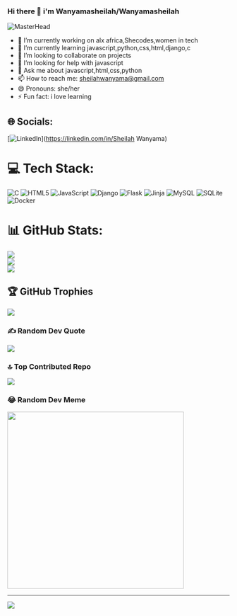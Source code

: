 ### Hi there 👋 i'm Wanyamasheilah/Wanyamasheilah

![MasterHead](https://cdn.dribbble.com/users/3853792/screenshots/13895749/media/46ffa94913ca5ace0d8b43eb3ffe85c7.png?resize=1000x323&vertical=center)



- 🔭 I’m currently working on alx africa,Shecodes,women in tech
- 🌱 I’m currently learning  javascript,python,css,html,django,c
- 👯 I’m looking to collaborate on projects
- 🤔 I’m looking for help with javascript
- 💬 Ask me about javascript,html,css,python
- 📫 How to reach me: sheilahwanyama@gmail.com
- 😄 Pronouns: she/her
- ⚡ Fun fact: i love  learning 

  
## 🌐 Socials:
[![LinkedIn](https://img.shields.io/badge/LinkedIn-%230077B5.svg?logo=linkedin&logoColor=white)](https://linkedin.com/in/Sheilah Wanyama) 

# 💻 Tech Stack:
![C](https://img.shields.io/badge/c-%2300599C.svg?style=for-the-badge&logo=c&logoColor=white) ![HTML5](https://img.shields.io/badge/html5-%23E34F26.svg?style=for-the-badge&logo=html5&logoColor=white) ![JavaScript](https://img.shields.io/badge/javascript-%23323330.svg?style=for-the-badge&logo=javascript&logoColor=%23F7DF1E) ![Django](https://img.shields.io/badge/django-%23092E20.svg?style=for-the-badge&logo=django&logoColor=white) ![Flask](https://img.shields.io/badge/flask-%23000.svg?style=for-the-badge&logo=flask&logoColor=white) ![Jinja](https://img.shields.io/badge/jinja-white.svg?style=for-the-badge&logo=jinja&logoColor=black) ![MySQL](https://img.shields.io/badge/mysql-%2300000f.svg?style=for-the-badge&logo=mysql&logoColor=white) ![SQLite](https://img.shields.io/badge/sqlite-%2307405e.svg?style=for-the-badge&logo=sqlite&logoColor=white) ![Docker](https://img.shields.io/badge/docker-%230db7ed.svg?style=for-the-badge&logo=docker&logoColor=white)
# 📊 GitHub Stats:
![](https://github-readme-stats.vercel.app/api?username=Wanyamasheilah&theme=radical&hide_border=false&include_all_commits=false&count_private=false)<br/>
![](https://github-readme-streak-stats.herokuapp.com/?user=Wanyamasheilah&theme=radical&hide_border=false)<br/>
![](https://github-readme-stats.vercel.app/api/top-langs/?username=Wanyamasheilah&theme=radical&hide_border=false&include_all_commits=false&count_private=false&layout=compact)

## 🏆 GitHub Trophies
![](https://github-profile-trophy.vercel.app/?username=Wanyamasheilah&theme=radical&no-frame=false&no-bg=true&margin-w=4)

### ✍️ Random Dev Quote
![](https://quotes-github-readme.vercel.app/api?type=horizontal&theme=radical)

### 🔝 Top Contributed Repo
![](https://github-contributor-stats.vercel.app/api?username=Wanyamasheilah&limit=5&theme=radical&combine_all_yearly_contributions=true)

### 😂 Random Dev Meme
<img src='https://randommeme-five.vercel.app/' style="height: 400px;"/>

---
[![](https://visitcount.itsvg.in/api?id=Wanyamasheilah&icon=0&color=0)](https://visitcount.itsvg.in)

<!-- Proudly created with GPRM ( https://gprm.itsvg.in ) -->

